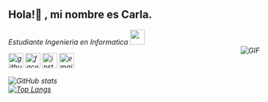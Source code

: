 ### <h2>Hola!👋 , mi nombre es Carla.</h2>
<p><em>Estudiante Ingenieria en Informatica <a href="http://www.unb.br"></a><img src="https://media.giphy.com/media/fYSnHlufseco8Fh93Z/giphy.gif" width="30"></br>
<img align="right" alt="GIF" src="https://raw.githubusercontent.com/haoruilee/haoruilee/master/pic/pusheencode.gif" />
 

[<img src='https://cdn.jsdelivr.net/npm/simple-icons@3.0.1/icons/github.svg' alt='github' height='30'>](https://github.com/laladdiaz)
[<img src='https://cdn.jsdelivr.net/npm/simple-icons@3.0.1/icons/facebook.svg' alt='facebook' height='30'>](https://www.facebook.com/carla.ddiaz)
[<img src='https://cdn.jsdelivr.net/npm/simple-icons@3.0.1/icons/instagram.svg' alt='instagram' height='30'>](https://www.instagram.com/laladdiaz)
[<img src='https://cdn.jsdelivr.net/npm/simple-icons@3.0.1/icons/gmail.svg' alt='email' height='30'>](mailto:carladdiazl@gmail.com)

 
![GitHub stats](https://github-readme-stats.vercel.app/api?username=laladdiaz&show_icons=true) <br>
[![Top Langs](https://github-readme-stats.vercel.app/api/top-langs/?username=laladdiaz)](https://github.com/anuraghazra/github-readme-stats)


